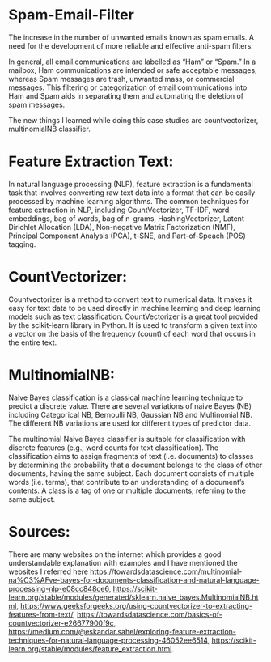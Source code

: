 # Spam-Email-Filter

The increase in the number of unwanted emails known as spam emails. A need for the development of more reliable and effective anti-spam filters.

In general, all email communications are labelled as “Ham” or “Spam.” In a mailbox, Ham communications are intended or safe acceptable messages, whereas Spam messages are trash, unwanted mass, or commercial messages. This filtering or categorization of email communications into Ham and Spam aids in separating them and automating the deletion of spam messages. 

The new things I learned while doing this case studies are countvectorizer, multinomialNB classifier.
# Feature Extraction Text:
In natural language processing (NLP), feature extraction is a fundamental task that involves converting raw text data into a format that can be easily processed by machine learning algorithms.
The common techniques for feature extraction in NLP, including CountVectorizer, TF-IDF, word embeddings, bag of words, bag of n-grams, HashingVectorizer, Latent Dirichlet Allocation (LDA), Non-negative Matrix Factorization (NMF), Principal Component Analysis (PCA), t-SNE, and Part-of-Speach (POS) tagging.

# CountVectorizer:
Countvectorizer is a method to convert text to numerical data. It makes it easy for text data to be used directly in machine learning and deep learning models such as text classification.
CountVectorizer is a great tool provided by the scikit-learn library in Python. It is used to transform a given text into a vector on the basis of the frequency (count) of each word that occurs in the entire text. 

# MultinomialNB:
Naive Bayes classification is a classical machine learning technique to predict a discrete value. There are several variations of naive Bayes (NB) including Categorical NB, Bernoulli NB, Gaussian NB and Multinomial NB. The different NB variations are used for different types of predictor data.

The multinomial Naive Bayes classifier is suitable for classification with discrete features (e.g., word counts for text classification).
The classification aims to assign fragments of text (i.e. documents) to classes by determining the probability that a document belongs to the class of other documents, having the same subject.
Each document consists of multiple words (i.e. terms), that contribute to an understanding of a document’s contents. A class is a tag of one or multiple documents, referring to the same subject.


# Sources:
There are many websites on the internet which provides a good understandable explanation with examples and I have mentioned the websites I referred here https://towardsdatascience.com/multinomial-na%C3%AFve-bayes-for-documents-classification-and-natural-language-processing-nlp-e08cc848ce6, https://scikit-learn.org/stable/modules/generated/sklearn.naive_bayes.MultinomialNB.html, https://www.geeksforgeeks.org/using-countvectorizer-to-extracting-features-from-text/, https://towardsdatascience.com/basics-of-countvectorizer-e26677900f9c, https://medium.com/@eskandar.sahel/exploring-feature-extraction-techniques-for-natural-language-processing-46052ee6514, https://scikit-learn.org/stable/modules/feature_extraction.html.
